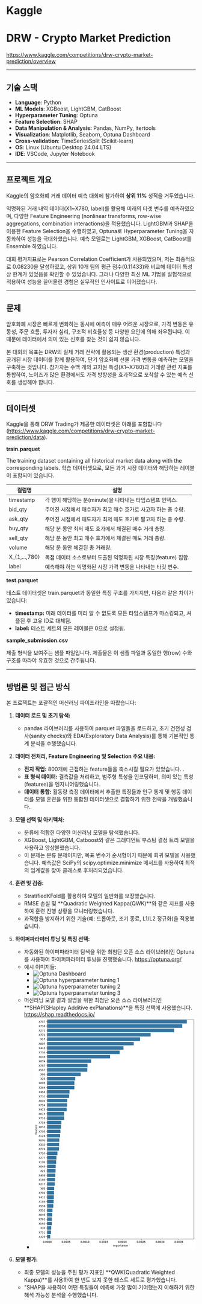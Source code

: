 # Kaggle
# DRW - Crypto Market Prediction
https://www.kaggle.com/competitions/drw-crypto-market-prediction/overview

---

## 기술 스택

* **Language**: Python
* **ML Models**: XGBoost, LightGBM, CatBoost
* **Hyperparameter Tuning**: Optuna
* **Feature Selection**: SHAP
* **Data Manipulation & Analysis:** Pandas, NumPy, itertools
* **Visualization**: Matplotlib, Seaborn, Optuna Dashboard
* **Cross-validation**: TimeSeriesSplit (Scikit-learn)
* **OS**: Linux (Ubuntu Desktop 24.04 LTS)
* **IDE**: VSCode, Jupyter Notebook

---

## 프로젝트 개요

Kaggle의 암호화폐 거래 데이터 예측 대회에 참가하여 **상위 11%** 성적을 거두었습니다.

익명화된 거래 내역 데이터(X1~X780, label)를 활용해 미래의 타겟 변수를 예측하였으며, 다양한 Feature Engineering (nonlinear transforms, row-wise aggregations, combination interactions)을 적용했습니다. LightGBM과 SHAP을 이용한 Feature Selection을 수행하였고, Optuna로 Hyperparameter Tuning을 자동화하여 성능을 극대화했습니다. 예측 모델로는 LightGBM, XGBoost, CatBoost를 Ensemble 하였습니다.

대회 평가지표로는 Pearson Correlation Coefficient가 사용되었으며, 저는 최종적으로 0.08230을 달성하였고, 상위 10개 팀의 평균 점수(0.11433)와 비교해 데이터 특성상 한계가 있었음을 확인할 수 있었습니다. 그러나 다양한 최신 ML 기법을 실험적으로 적용하여 성능을 끌어올린 경험은 실무적인 인사이트로 이어졌습니다.

---

## 문제

암호화폐 시장은 빠르게 변화하는 동시에 예측이 매우 어려운 시장으로, 가격 변동은 유동성, 주문 흐름, 투자자 심리, 구조적 비효율성 등 다양한 요인에 의해 좌우됩니다. 이 때문에 데이터에서 의미 있는 신호를 찾는 것이 쉽지 않습니다.

본 대회의 목표는 DRW의 실제 거래 전략에 활용되는 생산 환경(production) 특성과 공개된 시장 데이터를 함께 활용하여, 단기 암호화폐 선물 가격 변동을 예측하는 모델을 구축하는 것입니다. 참가자는 수백 개의 고차원 특성(X1~X780)과 거래량 관련 지표를 통합하여, 노이즈가 많은 환경에서도 가격 방향성을 효과적으로 포착할 수 있는 예측 신호를 생성해야 합니다.

---

## 데이터셋

Kaggle을 통해 DRW Trading가 제공한 데이터셋은 아래를 포함합니다 (https://www.kaggle.com/competitions/drw-crypto-market-prediction/data).

**train.parquet**

The training dataset containing all historical market data along with the corresponding labels.
학습 데이터셋으로, 모든 과거 시장 데이터와 해당하는 레이블이 포함되어 있습니다.

|컬럼명|설명|
|---|---|
|timestamp|각 행이 해당하는 분(minute)을 나타내는 타임스탬프 인덱스.|
|bid_qty|주어진 시점에서 매수자가 최고 매수 호가로 사고자 하는 총 수량.|
|ask_qty|주어진 시점에서 매도자가 최저 매도 호가로 팔고자 하는 총 수량.|
|buy_qty|해당 분 동안 최저 매도 호가에서 체결된 매수 거래 총량.|
|sell_qty|해당 분 동안 최고 매수 호가에서 체결된 매도 거래 총량.|
|volume|해당 분 동안 체결된 총 거래량.|
|X_{1,...,780}|독점 데이터 소스로부터 도출된 익명화된 시장 특징(feature) 집합.|
|label|예측해야 하는 익명화된 시장 가격 변동을 나타내는 타깃 변수.|

**test.parquet**

테스트 데이터셋은 train.parquet과 동일한 특징 구조를 가지지만, 다음과 같은 차이가 있습니다:

* **timestamp:** 미래 데이터를 미리 알 수 없도록 모든 타임스탬프가 마스킹되고, 셔플된 후 고유 ID로 대체됨.
* **label:** 테스트 세트의 모든 레이블은 0으로 설정됨.

**sample_submission.csv**

제출 형식을 보여주는 샘플 파일입니다. 제출물은 이 샘플 파일과 동일한 행(row) 수와 구조를 따라야 유효한 것으로 간주됩니다.

---

## 방법론 및 접근 방식

본 프로젝트는 포괄적인 머신러닝 파이프라인을 따랐습니다:

1.  **데이터 로드 및 초기 탐색:**
    * pandas 라이브러리를 사용하여 parquet 파일들을 로드하고, 초기 건전성 검사(sanity checks)와 EDA(Exploratory Data Analysis)를 통해 기본적인 통계 분석을 수행했습니다.

2.  **데이터 전처리, Feature Engineering 및 Selection 주요 내용:**
    * **전지 작업:** 800개에 근접하는 feature들을 축소시킬 필요가 있었습니다. .
    * **표 형식 데이터:** 결측값을 처리하고, 범주형 특성을 인코딩하며, 의미 있는 특성(features)을 엔지니어링했습니다.
    * **데이터 통합:** 활동량 측정 데이터에서 추출한 특징들과 인구 통계 및 행동 데이터를 모델 훈련을 위한 통합된 데이터셋으로 결합하기 위한 전략을 개발했습니다.

3.  **모델 선택 및 아키텍처:**
    * 분류에 적합한 다양한 머신러닝 모델을 탐색했습니다.
    * XGBoost, LightGBM, Catboost와 같은 그래디언트 부스팅 결정 트리 모델을 사용하고 앙상블했습니다.
    * 이 문제는 분류 문제이지만, 목표 변수가 순서형이기 때문에 회귀 모델을 사용했습니다. 예측값은 SciPy의 scipy.optimize.minimize 메서드를 사용하여 최적의 임계값을 찾아 클래스로 후처리되었습니다.

4.  **훈련 및 검증:**
    * StratifiedKFold를 활용하여 모델의 일반화를 보장했습니다.
    * RMSE 손실 및 **Quadratic Weighted Kappa(QWK)**와 같은 지표를 사용하여 훈련 진행 상황을 모니터링했습니다.
    * 과적합을 방지하기 위한 기술(예: 드롭아웃, 조기 종료, L1/L2 정규화)을 적용했습니다.
  
5.  **하이퍼파라미터 튜닝 및 특징 선택:**
    * 자동화된 하이퍼파라미터 탐색을 위한 최첨단 오픈 소스 라이브러리인 Optuna를 사용하여 하이퍼파라미터 튜닝을 진행했습니다. https://optuna.org/
    * 예시 이미지들:
        * ![Optuna Dashboard](<images/Screenshot from 2025-06-08 17-43-57.png>)
        * ![Optuna hyperparameter tuning 1](<images/learning_rate_optuna_visualization.png>)
        * ![Optuna hyperparameter tuning 2](<images/max_depth_optuna_visualization.png>)
        * ![Optuna hyperparameter tuning 3](<images/subsample_optuna_visualization.png>)
    * 머신러닝 모델 결과 설명을 위한 최첨단 오픈 소스 라이브러리인 **SHAP(SHapley Additive exPlanations)**을 특징 선택에 사용했습니다. https://shap.readthedocs.io/
        * ![SHAP feature importance](<images/feature_importance.png>)

6.  **모델 평가:**
    * 최종 모델의 성능을 주된 평가 지표인 **QWK(Quadratic Weighted Kappa)**를 사용하여 한 번도 보지 못한 테스트 세트로 평가했습니다.
    * "SHAP을 사용하여 어떤 특징들이 예측에 가장 많이 기여했는지 이해하기 위한 해석 가능성 분석을 수행했습니다.


















